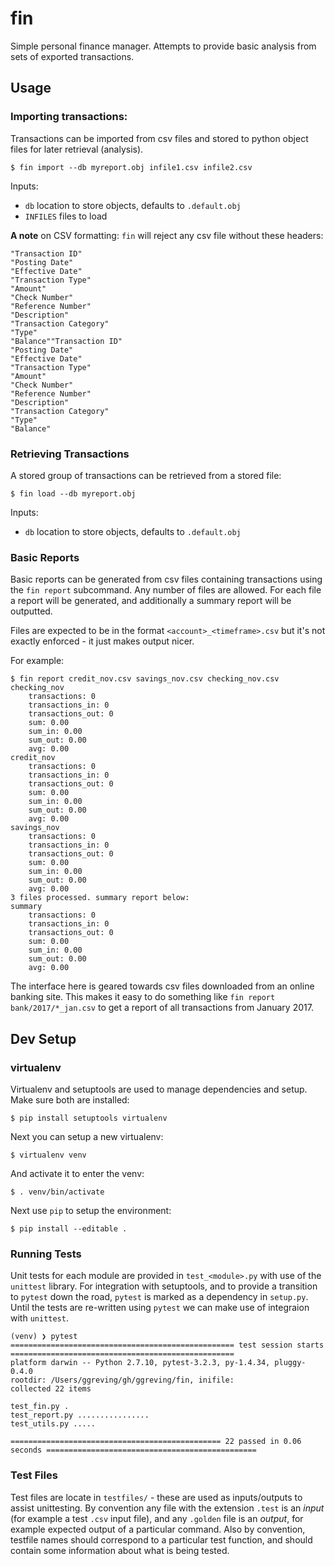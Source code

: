 # fin

Simple personal finance manager. Attempts to provide basic analysis from sets of
exported transactions.

## Usage

### Importing transactions:

Transactions can be imported from csv files and stored to python object files
for later retrieval (analysis).

```
$ fin import --db myreport.obj infile1.csv infile2.csv
```

Inputs:

* `db` location to store objects, defaults to `.default.obj`
* `INFILES` files to load

**A note** on CSV formatting: `fin` will reject any csv file without these headers:
```
"Transaction ID"
"Posting Date"
"Effective Date"
"Transaction Type"
"Amount"
"Check Number"
"Reference Number"
"Description"
"Transaction Category"
"Type"
"Balance""Transaction ID"
"Posting Date"
"Effective Date"
"Transaction Type"
"Amount"
"Check Number"
"Reference Number"
"Description"
"Transaction Category"
"Type"
"Balance"
```

### Retrieving Transactions

A stored group of transactions can be retrieved from a stored file:

```
$ fin load --db myreport.obj
```

Inputs:

* `db` location to store objects, defaults to `.default.obj`


### Basic Reports

Basic reports can be generated from csv files containing transactions using the
`fin report` subcommand. Any number of files are allowed. For each file a report
will be generated, and additionally a summary report will be outputted.

Files are expected to be in the format `<account>_<timeframe>.csv` but it's not
exactly enforced - it just makes output nicer.

For example:

```
$ fin report credit_nov.csv savings_nov.csv checking_nov.csv
checking_nov
    transactions: 0
    transactions_in: 0
    transactions_out: 0
    sum: 0.00
    sum_in: 0.00
    sum_out: 0.00
    avg: 0.00
credit_nov
    transactions: 0
    transactions_in: 0
    transactions_out: 0
    sum: 0.00
    sum_in: 0.00
    sum_out: 0.00
    avg: 0.00
savings_nov
    transactions: 0
    transactions_in: 0
    transactions_out: 0
    sum: 0.00
    sum_in: 0.00
    sum_out: 0.00
    avg: 0.00
3 files processed. summary report below:
summary
    transactions: 0
    transactions_in: 0
    transactions_out: 0
    sum: 0.00
    sum_in: 0.00
    sum_out: 0.00
    avg: 0.00
```

The interface here is geared towards csv files downloaded from an online banking
site. This makes it easy to do something like `fin report bank/2017/*_jan.csv`
to get a report of all transactions from January 2017.



## Dev Setup


### virtualenv

Virtualenv and setuptools are used to manage dependencies and setup. Make sure
both are installed:

```
$ pip install setuptools virtualenv
```

Next you can setup a new virtualenv:

```
$ virtualenv venv
```

And activate it to enter the venv:

```
$ . venv/bin/activate
```

Next use `pip` to setup the environment:

```
$ pip install --editable .
```

### Running Tests

Unit tests for each module are provided in `test_<module>.py` with use of the
`unittest` library. For integration with setuptools, and to provide a transition
to `pytest` down the road, `pytest` is marked as a dependency in `setup.py`.
Until the tests are re-written using `pytest` we can make use of integraion with
`unittest`.

```
(venv) ❯ pytest
================================================== test session starts ==================================================
platform darwin -- Python 2.7.10, pytest-3.2.3, py-1.4.34, pluggy-0.4.0
rootdir: /Users/ggreving/gh/ggreving/fin, inifile:
collected 22 items

test_fin.py .
test_report.py ................
test_utils.py .....

=============================================== 22 passed in 0.06 seconds ===============================================

```

### Test Files

Test files are locate in `testfiles/` - these are used as inputs/outputs to
assist unittesting. By convention any file with the extension `.test` is an
*input* (for example a test `.csv` input file), and any `.golden` file is an
*output*, for example expected output of a particular command. Also by
convention, testfile names should correspond to a particular test function, and
should contain some information about what is being tested.
